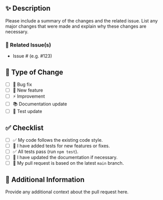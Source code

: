 ## ✨ Description

Please include a summary of the changes and the related issue. List any major changes that were made and explain why these changes are necessary.

### 🔗 Related Issue(s)

- Issue # (e.g. #123)

## 📝 Type of Change

- [ ] 🐛 Bug fix
- [ ] 🌟 New feature
- [ ] ⚡ Improvement
- [ ] 📚 Documentation update
- [ ] 🧪 Test update

## ✅ Checklist

- [ ] ✅ My code follows the existing code style.
- [ ] 🧪 I have added tests for new features or fixes.
- [ ] ✅ All tests pass (run `npm test`).
- [ ] 📄 I have updated the documentation if necessary.
- [ ] 🔄 My pull request is based on the latest `main` branch.

## 🧐 Additional Information

Provide any additional context about the pull request here.
